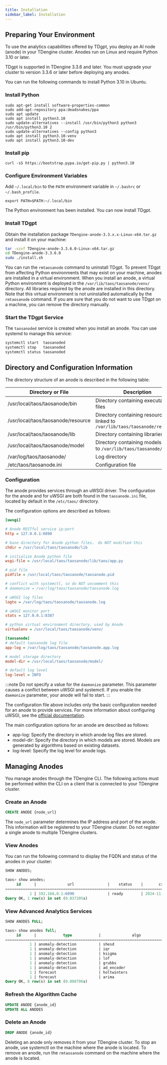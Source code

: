 ```yaml
---
title: Installation
sidebar_label: Installation
---
```


## Preparing Your Environment

To use the analytics capabilities offered by TDgpt, you deploy an AI node (anode) in your TDengine cluster. Anodes run on Linux and require Python 3.10 or later.

TDgpt is supported in TDengine 3.3.6 and later. You must upgrade your cluster to version 3.3.6 or later before deploying any anodes.

You can run the following commands to install Python 3.10 in Ubuntu.

### Install Python

```shell
sudo apt-get install software-properties-common
sudo add-apt-repository ppa:deadsnakes/ppa
sudo apt update
sudo apt install python3.10
sudo update-alternatives --install /usr/bin/python3 python3 /usr/bin/python3.10 2
sudo update-alternatives --config python3
sudo apt install python3.10-venv
sudo apt install python3.10-dev
```

### Install pip

```shell
curl -sS https://bootstrap.pypa.io/get-pip.py | python3.10
```

### Configure Environment Variables

Add `~/.local/bin` to the `PATH` environment variable in `~/.bashrc` or `~/.bash_profile`.
```shell
export PATH=$PATH:~/.local/bin
```
The Python environment has been installed. You can now install TDgpt.

### Install TDgpt

Obtain the installation package `TDengine-anode-3.3.x.x-Linux-x64.tar.gz` and install it on your machine:

```bash
tar -xzvf TDengine-anode-3.3.6.0-Linux-x64.tar.gz
cd TDengine-anode-3.3.6.0
sudo ./install.sh
```

You can run the `rmtaosanode` command to uninstall TDgpt.
To prevent TDgpt from affecting Python environments that may exist on your machine, anodes are installed in a virtual environment. When you install an anode, a virtual Python environment is deployed in the `/var/lib/taos/taosanode/venv/` directory. All libraries required by the anode are installed in this directory. Note that this virtual environment is not uninstalled automatically by the `rmtaosanode` command. If you are sure that you do not want to use TDgpt on a machine, you can remove the directory manually.

### Start the TDgpt Service

The `taosanoded` service is created when you install an anode. You can use systemd to manage this service:

```bash
systemctl start  taosanoded
systemctl stop   taosanoded
systemctl status taosanoded
```

## Directory and Configuration Information

The directory structure of an anode is described in the following table:

|Directory or File|Description|
|---------------|------|
|/usr/local/taos/taosanode/bin|Directory containing executable files|
|/usr/local/taos/taosanode/resource|Directory containing resource files, linked to `/var/lib/taos/taosanode/resource/`|
|/usr/local/taos/taosanode/lib|Directory containing libraries|
|/usr/local/taos/taosanode/model|Directory containing models, linked to `/var/lib/taos/taosanode/model`|
|/var/log/taos/taosanode/|Log directory|
|/etc/taos/taosanode.ini|Configuration file|

### Configuration

The anode provides services through an uWSGI driver. The configuration for the anode and for uWSGI are both found in the `taosanode.ini` file, located by default in the `/etc/taos/` directory.

The configuration options are described as follows:

```ini
[uwsgi]

# Anode RESTful service ip:port
http = 127.0.0.1:6090

# base directory for Anode python files， do NOT modified this
chdir = /usr/local/taos/taosanode/lib

# initialize Anode python file
wsgi-file = /usr/local/taos/taosanode/lib/taos/app.py

# pid file
pidfile = /usr/local/taos/taosanode/taosanode.pid

# conflict with systemctl, so do NOT uncomment this
# daemonize = /var/log/taos/taosanode/taosanode.log

# uWSGI log files
logto = /var/log/taos/taosanode/taosanode.log

# uWSGI monitor port
stats = 127.0.0.1:8387

# python virtual environment directory, used by Anode
virtualenv = /usr/local/taos/taosanode/venv/

[taosanode]
# default taosanode log file
app-log = /var/log/taos/taosanode/taosanode.app.log

# model storage directory
model-dir = /usr/local/taos/taosanode/model/

# default log level
log-level = INFO

```

:::note
Do not specify a value for the `daemonize` parameter. This parameter causes a conflict between uWSGI and systemctl. If you enable the `daemonize` parameter, your anode will fail to start.
:::

The configuration file above includes only the basic configuration needed for an anode to provide services. For more information about configuring uWSGI, see the [official documentation](https://uwsgi-docs.readthedocs.io/en/latest/).

The main configuration options for an anode are described as follows:

- app-log: Specify the directory in which anode log files are stored.
- model-dir: Specify the directory in which models are stored. Models are generated by algorithms based on existing datasets.
- log-level: Specify the log level for anode logs.

##  Managing Anodes

You manage anodes through the TDengine CLI. The following actions must be performed within the CLI on a client that is connected to your TDengine cluster. 

### Create an Anode

```sql 
CREATE ANODE {node_url}
```

The `node_url` parameter determines the IP address and port of the anode. This information will be registered to your TDengine cluster. Do not register a single anode to multiple TDengine clusters.

### View Anodes

You can run the following command to display the FQDN and status of the anodes in your cluster:

```sql
SHOW ANODES;

taos> show anodes;
     id      |              url               |    status    |       create_time       |       update_time       |
==================================================================================================================
           1 | 192.168.0.1:6090               | ready        | 2024-11-28 18:44:27.089 | 2024-11-28 18:44:27.089 |
Query OK, 1 row(s) in set (0.037205s)

```

### View Advanced Analytics Services

```SQL
SHOW ANODES FULL;

taos> show anodes full;
     id      |            type            |              algo              |
============================================================================
           1 | anomaly-detection          | shesd                          |
           1 | anomaly-detection          | iqr                            |
           1 | anomaly-detection          | ksigma                         |
           1 | anomaly-detection          | lof                            |
           1 | anomaly-detection          | grubbs                         |
           1 | anomaly-detection          | ad_encoder                     |
           1 | forecast                   | holtwinters                    |
           1 | forecast                   | arima                          |
Query OK, 8 row(s) in set (0.008796s)

```

### Refresh the Algorithm Cache

```SQL
UPDATE ANODE {anode_id}
UPDATE ALL ANODES
```

### Delete an Anode

```sql
DROP ANODE {anode_id}
```
Deleting an anode only removes it from your TDengine cluster. To stop an anode, use systemctl on the machine where the anode is located. To remove an anode, run the `rmtaosanode` command on the machine where the anode is located.
